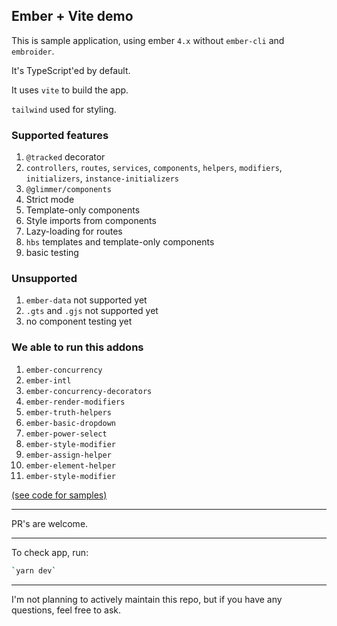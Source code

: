 ## Ember + Vite demo


This is sample application, using ember `4.x` without `ember-cli` and `embroider`.

It's TypeScript'ed by default.

It uses `vite` to build the app.

`tailwind` used for styling.

### Supported features

1. `@tracked` decorator
1. `controllers`, `routes`, `services`, `components`, `helpers`, `modifiers`, `initializers`, `instance-initializers`
1. `@glimmer/components`
1. Strict mode
1. Template-only components
1. Style imports from components
1. Lazy-loading for routes
1. `hbs` templates and template-only components
1. basic testing
### Unsupported

1. `ember-data` not supported yet
1. `.gts` and `.gjs` not supported yet
1. no component testing yet


### We able to run this addons

1. `ember-concurrency`
1. `ember-intl`
1. `ember-concurrency-decorators`
1. `ember-render-modifiers`
1. `ember-truth-helpers`
1. `ember-basic-dropdown`
1. `ember-power-select`
1. `ember-style-modifier`
1. `ember-assign-helper`
1. `ember-element-helper`
1. `ember-style-modifier`

[(see code for samples)](https://github.com/lifeart/demo-ember-vite/tree/master/src/addons)

---

PR's are welcome.

---

To check app, run:

```bash
`yarn dev`
```

---

I'm not planning to actively maintain this repo, but if you have any questions, feel free to ask.